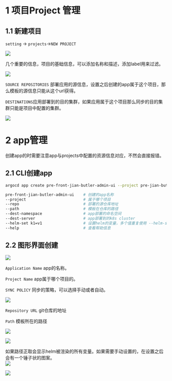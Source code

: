 

# 1 项目Project 管理

## 1.1 新建项目

`setting` -> `projects`->`NEW PROJECT`

![](https://img2022.cnblogs.com/blog/1606824/202211/1606824-20221106155402833-2093731604.png)

几个重要的信息，项目的基础信息，可以添加名称和描述，添加label用来过滤。

![](https://img2022.cnblogs.com/blog/1606824/202211/1606824-20221106155413191-780924944.png)

`SOURCE REPOSITORIES` 部署应用的源信息，设置之后创建的app属于这个项目，那么模板的源信息只能从这个url获得。

`DESTINATIONS`应用部署到的目的集群，如果应用属于这个项目那么同步的目的集群只能是项目中配置的集群。

![](https://img2022.cnblogs.com/blog/1606824/202211/1606824-20221106155429621-1273416785.png)





# 2 app管理

创建app的时需要注意app与projects中配置的资源信息对应，不然会直接报错。

## 2.1 CLI创建app

```bash
argocd app create pre-front-jian-butler-admin-ui --project pre-jian-butler --repo https://git.kailinesb.com/ops/argocd-helm-template.git --path jian-butler-admin-ui/cluspre-front-jian-butler-admin-ui ter-pre/helm --dest-namespace jian-butler --dest-server https://kubernetes.default.svc --helm-set app_name=front-jian-butler-admin-ui --helm-set type=nginx

pre-front-jian-butler-admin-ui    # 创建的app名称
--project                         # 属于哪个项目
--repo                            # 部署的源仓库地址
--path                            # 模板在仓库的路径
--dest-namespace                  # app部署的命名空间
--dest-server                     # app部署到的k8s cluster
--helm-set k1=v1                  # 设置helm的变量，多个值重复使用 --helm-set
--help                            # 查看帮助信息
```

## 2.2 图形界面创建

![](https://img2022.cnblogs.com/blog/1606824/202211/1606824-20221106155446607-1125710928.png)

`Application Name` app的名称。

`Project Name` app属于哪个项目的。

`SYNC POLICY` 同步的策略，可以选择手动或者自动。

![](https://img2022.cnblogs.com/blog/1606824/202211/1606824-20221106155503908-508899808.png)

`Repository URL` git仓库的地址

`Path` 模板所在的路径

![](https://img2022.cnblogs.com/blog/1606824/202211/1606824-20221106155515525-626512447.png)

![](https://img2022.cnblogs.com/blog/1606824/202211/1606824-20221106155524353-1558271890.png)

如果路径正取会显示helm被渲染的所有变量。如果需要手动设置的，在设置之后会有一个锤子状的图案。  
![](https://img2022.cnblogs.com/blog/1606824/202211/1606824-20221106155555951-586615524.png)

![](https://img2022.cnblogs.com/blog/1606824/202211/1606824-20221106155603265-1784101246.png)





